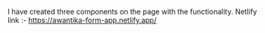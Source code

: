  I have created three components on the page with the functionality.
 Netlify link :- https://awantika-form-app.netlify.app/
